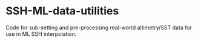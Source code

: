 # SSH-ML-data-utilities

Code for sub-setting and pre-processing real-world altimetry/SST data for use in ML SSH interpolation.
